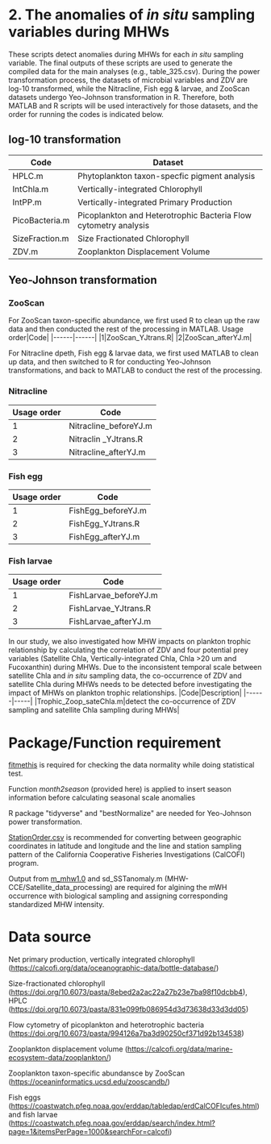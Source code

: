# 2.	The anomalies of _in situ_ sampling variables during MHWs
  These scripts detect anomalies during MHWs for each _in situ_ sampling variable. The final outputs of these scripts are used to generate the compiled data for the main analyses (e.g., table_325.csv). During the power transformation process, the datasets of microbial variables and ZDV are log-10 transformed, while the Nitracline, Fish egg & larvae, and ZooScan datasets undergo Yeo-Johnson transformation in R. Therefore, both MATLAB and R scripts will be used interactively for those datasets, and the order for running the codes is indicated below.
## log-10 transformation
|Code|Dataset|
|------|-----|
|HPLC.m|Phytoplankton taxon-specfic pigment analysis|
|IntChla.m|Vertically-integrated Chlorophyll|
|IntPP.m|Vertically-integrated Primary Production|
|PicoBacteria.m|Picoplankton and Heterotrophic Bacteria Flow cytometry analysis|
|SizeFraction.m|Size Fractionated Chlorophyll|
|ZDV.m|Zooplankton Displacement Volume|
## Yeo-Johnson transformation
### ZooScan
For ZooScan taxon-specific abundance, we first used R to clean up the raw data and then conducted the rest of the processing in MATLAB.
Usage order|Code|
|------|------|
|1|ZooScan_YJtrans.R|
|2|ZooScan_afterYJ.m|

For Nitracline dpeth, Fish egg & larvae data, we first used MATLAB to clean up data, and then switched to R for conducting Yeo-Johnson transformations, and back to MATLAB to conduct the rest of the processing.
### Nitracline
|Usage order|Code|
|------|------|
|1|Nitracline_beforeYJ.m|
|2|Nitraclin _YJtrans.R|
|3|Nitracline_afterYJ.m|
### Fish egg
|Usage order|Code|
|------|------|
|1|FishEgg_beforeYJ.m|
|2|FishEgg_YJtrans.R|
|3|FishEgg_afterYJ.m|
### Fish larvae
|Usage order|Code|
|------|------|
|1|FishLarvae_beforeYJ.m|
|2|FishLarvae_YJtrans.R|
|3|FishLarvae_afterYJ.m|

In our study, we also investigated how MHW impacts on plankton trophic relationship by calculating the correlation of ZDV and four potential prey variables (Satellite Chla, Vertically-integrated Chla, Chla >20 um and Fucoxanthin) during MHWs. Due to the inconsistent temporal scale between satellite Chla and _in situ_ sampling data, the co-occurrence of ZDV and satellite Chla during MHWs needs to be detected before investigating the impact of MHWs on plankton trophic relationships.
|Code|Description|
|------|-----|
|Trophic_Zoop_sateChla.m|detect the co-occurrence of ZDV sampling and satellite Chla sampling during MHWs|

# Package/Function requirement

[fitmethis](https://github.com/quitadal/EPINETLAB/blob/master/EPINETLAB/fitmethis.m) is required for checking the data normality while doing statistical test.

Function _month2season_ (provided here) is applied to insert season information before calculating seasonal scale anomalies

R package "tidyverse" and "bestNormalize" are needed for Yeo-Johnson power transformation.

[StationOrder.csv](https://calcofi.org/sampling-info/station-positions/) is recommended for converting between geographic coordinates in latitude and longitude and the line and station sampling pattern of the California Cooperative Fisheries Investigations (CalCOFI) program.

Output from [m_mhw1.0](https://github.com/ZijieZhaoMMHW/m_mhw1.0?tab=readme-ov-file) and sd_SSTanomaly.m (MHW-CCE/Satellite_data_processing) are required for algining the mWH occurrence with biological sampling and assigning corresponding standardized MHW intensity.

# Data source
Net primary production, vertically integrated chlorophyll (https://calcofi.org/data/oceanographic-data/bottle-database/)

Size-fractionated chlorophyll (https://doi.org/10.6073/pasta/8ebed2a2ac22a27b23e7ba98f10dcbb4), HPLC (https://doi.org/10.6073/pasta/831e099fb086954d3d73638d33d3dd05)

Flow cytometry of picoplankton and heterotrophic bacteria (https://doi.org/10.6073/pasta/994126a7ba3d90250cf371d92b134538)

Zooplankton displacement volume (https://calcofi.org/data/marine-ecosystem-data/zooplankton/)

Zooplankton taxon-specific abundansce by ZooScan (https://oceaninformatics.ucsd.edu/zooscandb/)

Fish eggs (https://coastwatch.pfeg.noaa.gov/erddap/tabledap/erdCalCOFIcufes.html) and fish larvae (https://coastwatch.pfeg.noaa.gov/erddap/search/index.html?page=1&itemsPerPage=1000&searchFor=calcofi)
